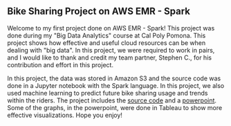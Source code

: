 ## Bike Sharing Project on AWS EMR - Spark

Welcome to my first project done on AWS EMR - Spark! This project was done during my "Big Data Analytics" course at Cal Poly Pomona. This project shows
how effective and useful cloud resources can be when dealing with "big data". In this project, we were required to work in pairs, and I would like to thank
and credit my team partner, Stephen C., for his contribution and effort in this project.

In this project, the data was stored in Amazon S3 and the source code was done in a Jupyter notebook with the Spark language. In this project, we also used
machine learning to predict future bike sharing usage and trends within the riders. The project includes the [source code]() and a [powerpoint](). Some of
the graphs, in the powerpoint, were done in Tableau to show more effective visualizations.
Hope you enjoy! 

